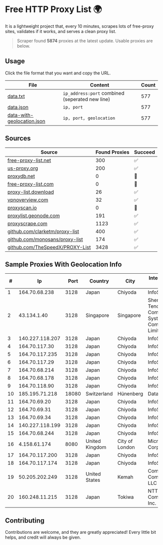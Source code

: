 
# Free HTTP Proxy List 🌍

It is a lightweight project that, every 10 minutes, scrapes lots of free-proxy sites, validates if it works, and serves a clean proxy list.


> Scraper found **5874** proxies at the latest update. Usable proxies are below.

## Usage

Click the file format that you want and copy the URL.


|File|Content|Count|
|----|-------|-----|
|[data.txt](https://raw.githubusercontent.com/themiralay/Proxy-List-World/master/data.txt)|`ip_address:port` combined (seperated new line)|577|
|[data.json](https://raw.githubusercontent.com/themiralay/Proxy-List-World/master/data.json)|`ip, port`|577|
|[data-with-geolocation.json](https://raw.githubusercontent.com/themiralay/Proxy-List-World/master/data-with-geolocation.json)|`ip, port, geolocation`|577|

## Sources

|Source|Found Proxies|Succeed|
|------|-------------|-------|
|[free-proxy-list.net](https://free-proxy-list.net)|300|✅|
|[us-proxy.org](https://www.us-proxy.org)|200|✅|
|[proxydb.net](http://proxydb.net)|0|🚫|
|[free-proxy-list.com](https://free-proxy-list.com/?page=&port=&type%5B%5D=http&type%5B%5D=https&up_time=0&search=Search)|0|🚫|
|[proxy-list.download](https://www.proxy-list.download/HTTP)|26|✅|
|[vpnoverview.com](https://vpnoverview.com/privacy/anonymous-browsing/free-proxy-servers)|32|✅|
|[proxyscan.io](https://www.proxyscan.io)|0|🚫|
|[proxylist.geonode.com](https://proxylist.geonode.com/api/proxy-list?limit=300&page=1&sort_by=lastChecked&sort_type=desc&protocols=http,https)|191|✅|
|[proxyscrape.com](https://api.proxyscrape.com/v2/?request=displayproxies&protocol=http&timeout=10000&country=all&ssl=all&anonymity=all)|1123|✅|
|[github.com/clarketm/proxy-list](https://raw.githubusercontent.com/clarketm/proxy-list/master/proxy-list-raw.txt)|400|✅|
|[github.com/monosans/proxy-list](https://raw.githubusercontent.com/monosans/proxy-list/main/proxies/http.txt)|174|✅|
|[github.com/TheSpeedX/PROXY-List](https://raw.githubusercontent.com/TheSpeedX/PROXY-List/master/http.txt)|3428|✅|


## Sample Proxies With Geolocation Info

|#|Ip|Port|Country|City|Internet Service Provider|
|-|--|----|-------|----|-------------------------|
|1|164.70.68.238|3128|Japan|Chiyoda|InfoSphere|
|2|43.134.1.40|3128|Singapore|Singapore|Shenzhen Tencent Computer Systems Company Limited|
|3|140.227.118.207|3128|Japan|Chiyoda|InfoSphere|
|4|164.70.117.30|3128|Japan|Chiyoda|InfoSphere|
|5|164.70.117.235|3128|Japan|Chiyoda|InfoSphere|
|6|164.70.117.29|3128|Japan|Chiyoda|InfoSphere|
|7|164.70.68.214|3128|Japan|Chiyoda|InfoSphere|
|8|164.70.68.178|3128|Japan|Chiyoda|InfoSphere|
|9|164.70.118.90|3128|Japan|Chiyoda|InfoSphere|
|10|185.195.71.218|18080|Switzerland|Hünenberg|Datasource AG|
|11|164.70.69.20|3128|Japan|Chiyoda|InfoSphere|
|12|164.70.69.31|3128|Japan|Chiyoda|InfoSphere|
|13|164.70.69.34|3128|Japan|Chiyoda|InfoSphere|
|14|140.227.118.199|3128|Japan|Chiyoda|InfoSphere|
|15|164.70.68.244|3128|Japan|Chiyoda|InfoSphere|
|16|4.158.61.174|8080|United Kingdom|City of London|Microsoft Corporation|
|17|164.70.117.200|3128|Japan|Chiyoda|InfoSphere|
|18|164.70.117.174|3128|Japan|Chiyoda|InfoSphere|
|19|50.205.202.249|3128|United States|Kemah|Comcast Cable Communications, LLC|
|20|160.248.11.215|3128|Japan|Tokiwa|NTT PC Communications, Inc.|



## Contributing

Contributions are welcome, and they are greatly appreciated! Every
little bit helps, and credit will always be given.

